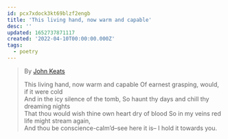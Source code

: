 ```yaml
---
id: pcx7xdock3kt69blzf2engb
title: 'This living hand, now warm and capable'
desc: ''
updated: 1652737871117
created: '2022-04-10T00:00:00.000Z'
tags:
  - poetry
---
```


> By [John Keats](https://www.poetryfoundation.org/poets/john-keats) 
> 
> This living hand, now warm and capable
> Of earnest grasping, would, if it were cold  
> And in the icy silence of the tomb, 
> So haunt thy days and chill thy dreaming nights  
> That thou would wish thine own heart dry of blood
> So in my veins red life might stream again,  
> And thou be conscience-calm’d–see here it is–
> I hold it towards you.

